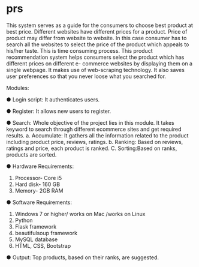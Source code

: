 # prs
This system serves as a guide for the consumers to choose best
product at best price. Different websites have different prices for a
product. Price of product may differ from website to website. In this
case consumer has to search all the websites to select the price of
the product which appeals to his/her taste. This is time consuming
process. This product recommendation system helps consumers
select the product which has different prices on different e-
commerce websites by displaying them on a single webpage. It
makes use of web-scraping technology. It also saves user
preferences so that you never loose what you searched for.


Modules:

● Login script:
It authenticates users.

● Register:
It allows new users to register.

● Search:
Whole objective of the project lies in this module. It takes
keyword to search through different ecommerce sites and get
required results.
a. Accumulate:
It gathers all the information related to the product including
product price, reviews, ratings.
b. Ranking:
Based on reviews, ratings and price, each product is ranked.
C. Sorting:Based on ranks, products are sorted.

● Hardware Requirements:
1. Processor- Core i5
2. Hard disk- 160 GB
3. Memory- 2GB RAM

● Software Requirements:
1. Windows 7 or higher/ works on Mac /works on Linux
2. Python
3. Flask framework
4. beautifulsoup framework
5. MySQL database
6. HTML, CSS, Bootstrap

● Output:
Top products, based on their ranks, are suggested.
